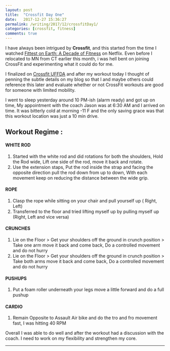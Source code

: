```yaml
---
layout: post
title:  "Crossfit Day One"
date:   2017-12-27 15:36:27
permalink: /writing/2017/12/crossfitDay1/
categories: [crossfit, fitness]
comments: true
---
```

I have always been intrigued by **Crossfit**, and this started from the time I watched [Fittest on Earth: A Decade of Fitness](http://www.imdb.com/title/tt6491170/) on Netflix. Even before I relocated to MN from CT earlier this month, i was hell bent on joining CrossFit and experimenting what it could do for me.

I finalized on [Crossfit UFFDA](https://crossfituffda.com/) and after my workout today I thought of penning the subtle details on my blog so that I and maybe others could reference this later and evaluate whether or not CrossFit workouts are good for someone with limited mobility.

I went to sleep yesterday around 10 PM-ish (alarm ready) and got up on time, My appointment with the coach Jason was at 6:30 AM and I arrived on time. It was bitterly cold at morning -11 F and the only saving grace was that this workout location was just a 10 min drive.

Workout Regime :
-------------
#### **WHITE ROD**
1. Started with the white rod and did rotations for both the shoulders, Hold the Rod wide, Lift one side of the rod, move it back and rotate.
2. Use the extension staps, Put the rod inside the strap and facing the opposite direction pull the rod down from up to down, With each movement keep on reducing the distance between the wide grip.

#### **ROPE**
 1. Clasp the rope while sitting on your chair and pull yourself up ( Right, Left)
 2. Transferred to the floor and tried lifting myself up by pulling myself up (Right, Left and vice versa)

#### **CRUNCHES**

 1. Lie on the Floor > Get your shoulders off the ground in crunch
    position > Take one arm move it back and come back, Do a controlled
    movement and do not hurry
 2. Lie on the Floor > Get your shoulders
    off the ground  in crunch position > Take both arms move it back and
    come back, Do a controlled movement and do not hurry

#### **PUSHUPS**
 1.  Put a foam roller underneath your legs move a little forward and do a full pushup

#### **CARDIO**
 1.  Remain Opposite to Assault Air bike and do the tro and fro movement fast, I was hitting 40 RPM

Overall I was able to do well and after the workout had a discussion with the coach. I need to work on my flexibility and strengthen my core.

----------